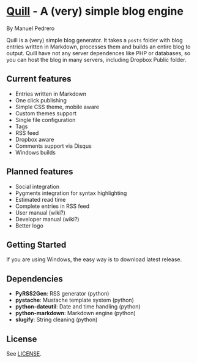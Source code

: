 # [Quill](http://quillbe.com) - A (very) simple blog engine

By Manuel Pedrero

Quill is a (very) simple blog generator. It takes a `posts` folder with blog entries written in Markdown, processes them and builds an entire blog to output. Quill have not any server dependences like PHP or databases, so you can host the blog in many servers, including Dropbox Public folder.

## Current features

* Entries written in Markdown
* One click publishing
* Simple CSS theme, mobile aware
* Custom themes support
* Single file configuration
* Tags
* RSS feed
* Dropbox aware
* Comments support via Disqus
* Windows builds

## Planned features

* Social integration
* Pygments integration for syntax highlighting
* Estimated read time
* Complete entries in RSS feed
* User manual (wiki?)
* Developer manual (wiki?)
* Better logo


## Getting Started

If you are using Windows, the easy way is to download latest release.




## Dependencies
* **PyRSS2Gen**: RSS generator (python)
* **pystache**: Mustache template system (python)
* **python-dateutil**: Date and time handling (python)
* **python-markdown**: Markdown engine (python)
* **slugify**: String cleaning (python)

## License

See [LICENSE](https://github.com/jekyll/jekyll/blob/master/LICENSE).